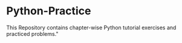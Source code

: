 # Python-Practice
This Repository contains chapter-wise Python tutorial exercises and practiced problems."
